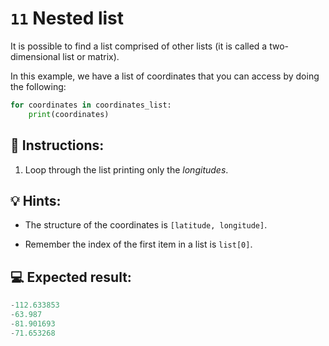 # `11` Nested list

It is possible to find a list comprised of other lists (it is called a two-dimensional list or matrix).

In this example, we have a list of coordinates that you can access by doing the following:

```py
for coordinates in coordinates_list:
    print(coordinates)
```

## 📝 Instructions:

1. Loop through the list printing only the *longitudes*.

## 💡 Hints:

+ The structure of the coordinates is `[latitude, longitude]`.

+ Remember the index of the first item in a list is `list[0]`.

## 💻 Expected result:

```py
-112.633853
-63.987
-81.901693
-71.653268
```

